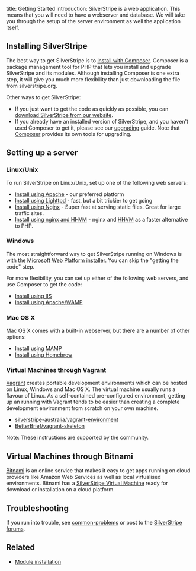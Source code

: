 title: Getting Started
introduction: SilverStripe is a web application. This means that you will need to have a webserver and database. We will take you through the setup of the server environment as well the application itself.


## Installing SilverStripe

The best way to get SilverStripe is to [install with Composer](composer). Composer is a package management tool for PHP that
lets you install and upgrade SilverStripe and its modules.  Although installing Composer is one extra step, it will give you much more flexibility than just downloading the file from silverstripe.org.

Other ways to get SilverStripe:

 * If you just want to get the code as quickly as possible, you can [download SilverStripe from our website](http://www.silverstripe.org/software/download/).
 * If you already have an installed version of SilverStripe, and you haven't used Composer to get it, please see our [upgrading](/upgrading) guide.  Note that [Composer](composer) provides its own tools for upgrading.

## Setting up a server

### Linux/Unix

To run SilverStripe on Linux/Unix, set up one of the following web servers: 

*  [Install using Apache](installation) - our preferred platform
*  [Install using Lighttpd](installation/how_to/configure_lighttpd) - fast, but a bit trickier to get going
*  [Install using Nginx](installation/how_to/configure_nginx) - Super fast at serving static files. Great for large traffic sites.
*  [Install using nginx and HHVM](installation/how_to/setup_nginx_and_hhvm) - nginx and [HHVM](http://hhvm.com/) as a faster alternative to PHP.

### Windows

The most straightforward way to get SilverStripe running on Windows is with the [Microsoft Web Platform installer](https://www.microsoft.com/web/downloads/platform.aspx).  You can skip the "getting the code" step.

For more flexibility, you can set up either of the following web servers, and use Composer to get the code:

 * [Install using IIS](installation/other_installation_options/windows_iis7)
 * [Install using Apache/WAMP](installation/windows)

### Mac OS X

Mac OS X comes with a built-in webserver, but there are a number of other options:

 * [Install using MAMP](installation/mac_osx)
 * [Install using Homebrew](installation/other_installation_options/mac_osx_homebrew)

### Virtual Machines through Vagrant

[Vagrant](https://www.vagrantup.com/) creates portable development environments
which can be hosted on Linux, Windows and Mac OS X. The virtual machine
usually runs a flavour of Linux. As a self-contained pre-configured environment,
getting up an running with Vagrant tends to be easier than creating a complete
development environment from scratch on your own machine.

 * [silverstripe-australia/vagrant-environment](https://github.com/silverstripe-australia/vagrant-environment)
 * [BetterBrief/vagrant-skeleton](https://github.com/BetterBrief/vagrant-skeleton)

Note: These instructions are supported by the community.

## Virtual Machines through Bitnami

[Bitnami](https://bitnami.com) is an online service that makes it easy to get
apps running on cloud providers like Amazon Web Services as well as local
virtualised environments. Bitnami has a [SilverStripe Virtual Machine](https://bitnami.com/stack/silverstripe/virtual-machine)
ready for download or installation on a cloud platform.

## Troubleshooting

If you run into trouble, see [common-problems](installation/common_problems) or post to the 
[SilverStripe forums](http://silverstripe.org/community/forums/).

## Related

 * [Module installation](/developer_guides/extending/modules)
